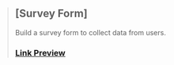 >## [Survey Form]
>Build a survey form to collect data from users.
>### <a href="https://learnfcc-surveyform.netlify.app" target="_blank">Link Preview</a>
